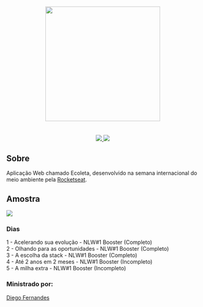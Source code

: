 <h3 align="center">
    <img width="300px" src="https://i.imgur.com/s1AQMrU.png">
    <br><br>
</h3>
<p align="center">
  <a href="https://rocketseat.com.br">
    <img src="https://img.shields.io/badge/Made--by-Rocketseat-blueviolet">
  </a>
  <a>
  <img src="https://img.shields.io/github/license/WillianSz/NLW-1.0">
</p>
                                          
## Sobre 

Aplicação Web chamado Ecoleta, desenvolvido na semana internacional do meio ambiente pela [Rocketseat](https://rocketseat.com.br).

## Amostra

<img src="https://i.imgur.com/Fhi9FRK.png">

### Dias

1 - Acelerando sua evolução - NLW#1 Booster (Completo)
<br>
2 - Olhando para as oportunidades - NLW#1 Booster (Completo)
<br>
3 - A escolha da stack - NLW#1 Booster (Completo)
<br>
4 - Até 2 anos em 2 meses - NLW#1 Booster (Incompleto)
<br>
5 - A milha extra - NLW#1 Booster (Incompleto)

### Ministrado por:

[Diego Fernandes](https://github.com/diego3g)


